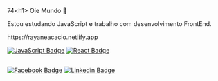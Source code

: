 
74\<h1> Oie Mundo 💙 </h1>

<p> Estou estudando JavaScript e trabalho com desenvolvimento FrontEnd. </p>
<p> https://rayaneacacio.netlify.app </p>

[![JavaScript Badge](https://img.shields.io/badge/-JavaScript-yellow?style=flat-square&logo=JavaScript&logoColor=white&link=https://www.w3schools.com/js/default.asp)](https://www.w3schools.com/js/default.asp)
[![React Badge](https://img.shields.io/badge/-React-61DAFB?style=flat-square&logo=react&logoColor=white&link=https://pt-br.reactjs.org/)](https://pt-br.reactjs.org/)

##

[![Facebook Badge](https://img.shields.io/badge/-Facebook-blue?style=flat-square&logo=Facebook&logoColor=white&link=https://www.facebook.com/profile.php?id=100065219643115)](https://www.facebook.com/profile.php?id=100065219643115)
[![Linkedin Badge](https://img.shields.io/badge/-LinkedIn-blue?style=flat-square&logo=Linkedin&logoColor=white&link=https://www.linkedin.com/in/rayane-ac%C3%A1cio-274092252/)](https://www.linkedin.com/in/rayane-ac%C3%A1cio-274092252/)
